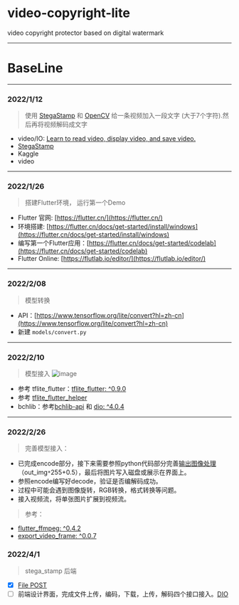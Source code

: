 # video-copyright-lite
video copyright protector based on digital watermark

---

# BaseLine

---
### 2022/1/12
>  使用 [StegaStamp](https://github.com/linzissu/StegaStamp) 和 [OpenCV](https://opencv.org/) 给一条视频加入一段文字 (大于7个字符).然后再将视频解码成文字
- video/IO: [Learn to read video, display video, and save video.](https://docs.opencv.org/4.x/dd/d43/tutorial_py_video_display.html)
- [StegaStamp](https://github.com/linzissu/StegaStamp)
- Kaggle
- video

---
### 2022/1/26
> 搭建Flutter环境， 运行第一个Demo
- Flutter 官网: [https://flutter.cn/](https://flutter.cn/)
- 环境搭建: [https://flutter.cn/docs/get-started/install/windows](https://flutter.cn/docs/get-started/install/windows)
- 编写第一个Flutter应用：[https://flutter.cn/docs/get-started/codelab](https://flutter.cn/docs/get-started/codelab)
- Flutter Online: [https://flutlab.io/editor/](https://flutlab.io/editor/)

---
### 2022/2/08
> 模型转换
- API：[https://www.tensorflow.org/lite/convert?hl=zh-cn](https://www.tensorflow.org/lite/convert?hl=zh-cn)
- 新建 `models/convert.py`

---
### 2022/2/10
> 模型接入
> ![image](https://user-images.githubusercontent.com/60593268/153334373-529c767d-7a74-4613-a58f-45692ac45456.png)

- 参考 tflite_flutter：[tflite_flutter: ^0.9.0](https://pub.dev/packages/tflite_flutter)
- 参考 [tflite_flutter_helper](https://github.com/am15h/tflite_flutter_helper)
- bchlib：参考[bchlib-api](#) 和 [dio: ^4.0.4](https://pub.dev/packages/dio)

---
### 2022/2/26
> 完善模型接入：

- 已完成encode部分，接下来需要参照python代码部分完善[输出图像处理](https://github.com/linzissu/video-copyright-lite/blob/b77a030955952c67982b0c7932c59017f5e0f5b1/video_stega_stamp/encoder.py#L67)（out_img`*`255+0.5），最后将图片写入磁盘或展示在界面上。
- 参照encode编写好decode，验证是否编解码成功。
- 过程中可能会遇到图像旋转，RGB转换，格式转换等问题。
- 接入视频流，将单张图片扩展到视频流。

> 参考：
- [flutter_ffmpeg: ^0.4.2](https://pub.dev/packages/flutter_ffmpeg)
- [export_video_frame: ^0.0.7](https://pub.dev/packages/export_video_frame)

### 2022/4/1
> stega_stamp 后端
- [x] [File POST](https://flask.palletsprojects.com/en/2.0.x/patterns/fileuploads/)
- [ ] 前端设计界面，完成文件上传，编码，下载，上传，解码四个接口接入。[DIO](https://pub.dev/packages/dio)
